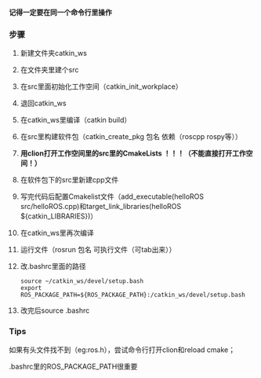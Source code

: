 
**记得一定要在同一个命令行里操作**

### 步骤
1. 新建文件夹catkin_ws
2. 在文件夹里建个src
3. 在src里面初始化工作空间（catkin_init_workplace）
4. 退回catkin_ws
5. 在catkin_ws里编译（catkin build）
6. 在src里构建软件包（catkin_create_pkg 包名 依赖（roscpp rospy等））

7. **用clion打开工作空间里的src里的CmakeLists ！！！（不能直接打开工作空间！）**

8. 在软件包下的src里新建cpp文件
9. 写完代码后配置Cmakelist文件（add_executable(helloROS src/helloROS.cpp)和target_link_libraries(helloROS ${catkin_LIBRARIES})）
10. 在catkin_ws里再次编译
11. 运行文件（rosrun 包名 可执行文件（可tab出来））
12. 改.bashrc里面的路径
    ```
    source ~/catkin_ws/devel/setup.bash
    export ROS_PACKAGE_PATH=${ROS_PACKAGE_PATH}:/catkin_ws/devel/setup.bash
    ```
13. 改完后source .bashrc

### Tips

如果有头文件找不到（eg:ros.h），尝试命令行打开clion和reload cmake；

.bashrc里的ROS_PACKAGE_PATH很重要
